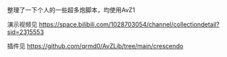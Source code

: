整理了一下个人的一些超多炮脚本，均使用AvZ1

演示视频见 https://space.bilibili.com/1028703054/channel/collectiondetail?sid=2315553

插件见 https://github.com/qrmd0/AvZLib/tree/main/crescendo
